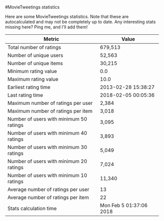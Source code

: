 #MovieTweetings statistics

Here are some MovieTweetings statistics. Note that these are autocalculated and may not be completely up to date. Any interesting stats missing here? Ping me, and I'll add them!

Metric | Value
--- | ---
Total number of ratings                 | 679,513
Number of unique users                  | 52,563
Number of unique items                  | 30,215
Minimum rating value                    | 0.0
Maximum rating value                    | 10.0
Earliest rating time                    | 2013-02-28 15:38:27
Last rating time                        | 2018-02-05 00:05:36
Maximum number of ratings per user      | 2,384
Maximum number of ratings per item      | 3,018
Number of users with minimum 50 ratings | 3,095
Number of users with minimum 40 ratings | 3,893
Number of users with minimum 30 ratings | 5,049
Number of users with minimum 20 ratings | 7,024
Number of users with minimum 10 ratings | 11,340
Average number of ratings per user      | 13
Average number of ratings per item      | 22
Stats calculation time                  | Mon Feb  5 01:37:06 2018

